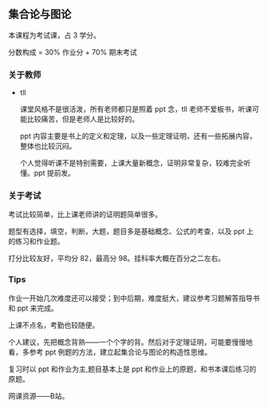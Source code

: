 ## 集合论与图论

本课程为考试课，占 3 学分。

分数构成 = 30% 作业分 + 70% 期末考试

### 关于教师

- tll

  课堂风格不是很活泼，所有老师都只是照着 ppt 念，tll 老师不爱板书，听课可能比较痛苦，但是老师人是比较好的。

  ppt 内容主要是书上的定义和定理，以及一些定理证明，还有一些拓展内容，整体也比较沉闷。

  个人觉得听课不是特别需要，上课大量新概念，证明非常复杂，较难完全听懂。ppt 提前发。

### 关于考试

考试比较简单，比上课老师讲的证明题简单很多。

题型有选择，填空，判断，大题，题目多是基础概念、公式的考查，以及 ppt 上的练习和作业题。

打分比较友好，平均分 82，最高分 98。挂科率大概在百分之二左右。

### Tips

作业一开始几次难度还可以接受；到中后期，难度挺大，建议参考习题解答指导书和 ppt 来完成。

上课不点名，考勤也较随便。

个人建议，先把概念背熟——一个个字的背。然后对于定理证明，可能要慢慢地看，多参考 ppt 例题的方法，建立起集合论与图论的构造性思维。

复习时以 ppt 和作业为主,题目基本上是 ppt 和作业上的原题，和书本课后练习的原题。

网课资源——B站。

